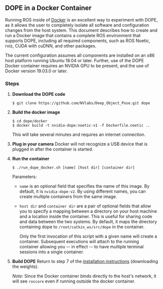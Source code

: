 ## DOPE in a Docker Container

Running ROS inside of [Docker](https://www.docker.com/) is an excellent way to
experiment with DOPE, as it allows the user to completely isolate all software and configuration
changes from the host system.  This document describes how to create and run a
Docker image that contains a complete ROS environment that supports DOPE,
including all required components, such as ROS Noetic, rviz, CUDA with cuDNN,
and other packages.

The current configuration assumes all components are installed on an x86 host
platform running Ubuntu 18.04 or later.  Further, use of the DOPE Docker container requires an NVIDIA GPU to be present, and the use of Docker version 19.03.0 or later.


### Steps

1. **Download the DOPE code**
   ```
   $ git clone https://github.com/NVlabs/Deep_Object_Pose.git dope
   ```

2. **Build the docker image**
   ```
   $ cd dope/docker
   $ docker build -t nvidia-dope:noetic-v1 -f Dockerfile.noetic ..
   ```
   This will take several minutes and requires an internet connection.

3. **Plug in your camera**
   Docker will not recognize a USB device that is plugged in after the container is started.

4. **Run the container**
   ```
   $ ./run_dope_docker.sh [name] [host dir] [container dir]
   ```
   Parameters:
   - `name` is an optional field that specifies the name of this image. By default, it is `nvidia-dope-v2`.  By using different names, you can create multiple containers from the same image.
   - `host dir` and `container dir` are a pair of optional fields that allow you to specify a mapping between a directory on your host machine and a location inside the container.  This is useful for sharing code and data between the two systems.  By default, it maps the directory containing dope to `/root/catkin_ws/src/dope` in the container.

      Only the first invocation of this script with a given name will create a container. Subsequent executions will attach to the running container allowing you -- in effect -- to have multiple terminal sessions into a single container.

5. **Build DOPE**
   Return to step 7 of the [installation instructions](../readme.md) (downloading the weights).

   *Note:* Since the Docker container binds directly to the host's network, it will see `roscore` even if running outside the docker container.